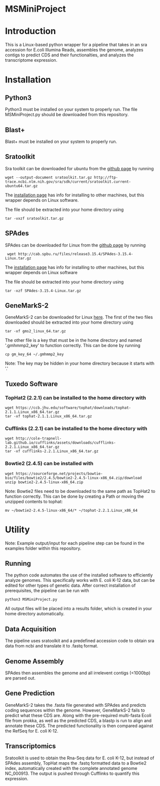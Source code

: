 # MSMiniProject

# Introduction
This is a Linux-based python wrapper for a pipeline that takes in an sra accession for E.coli Illumina Reads, assembles the genome, analyzes contigs to predict CDS and their functionalties, and analyzes the transcriptome expression.
# Installation
## Python3
Python3 must be installed on your system to properly run.
The file MSMiniProject.py should be downloaded from this repository.
## Blast+
Blast+ must be installed on your system to properly run.
## Sratoolkit
Sra toolkit can be downloaded for ubuntu from the [github page](https://github.com/ncbi/sra-tools) by running
```
wget --output-document sratoolkit.tar.gz http://ftp-trace.ncbi.nlm.nih.gov/sra/sdk/current/sratoolkit.current-ubuntu64.tar.gz
```
The [installation page](https://github.com/ncbi/sra-tools/wiki/02.-Installing-SRA-Toolkit) has info for installing to other machines, but this wrapper depends on Linux software.

The file should be extracted into your home directory using
```
tar -vxzf sratoolkit.tar.gz
```

## SPAdes
SPAdes can be downloaded for Linux from the [github page](https://github.com/ablab/spades) by running
```
 wget http://cab.spbu.ru/files/release3.15.4/SPAdes-3.15.4-Linux.tar.gz
```
The [installation page](https://github.com/ablab/spades#sec2) has info for installing to other machines, but this wrapper depends on Linux software

The file should be extracted into your home directory using
```
tar -xzf SPAdes-3.15.4-Linux.tar.gz
```

## GeneMarkS-2
GeneMarkS-2 can be downloaded for Linux [here](http://exon.gatech.edu/GeneMark/license_download.cgi).
The first of the two files downloaded should be extracted into your home directory using
```
tar -xf gms2_linux_64.tar.gz
```

The other file is a key that must be in the home directory and named '.gmhmmp2_key' to function correctly. This can be done by running
```
cp gm_key_64 ~/.gmhmmp2_key
```
Note: The key may be hidden in your home directory because it starts with '.' 
## Tuxedo Software
### TopHat2 (2.2.1) can be installed to the home directory with 
```
wget https://ccb.jhu.edu/software/tophat/downloads/tophat-2.1.1.Linux_x86_64.tar.gz
tar -xf tophat-2.1.1.Linux_x86_64.tar.gz
```

### Cufflinks (2.2.1) can be installed to the home directory with 
```
wget http://cole-trapnell-lab.github.io/cufflinks/assets/downloads/cufflinks-2.2.1.Linux_x86_64.tar.gz
tar -xf cufflinks-2.2.1.Linux_x86_64.tar.gz
```

### Bowtie2 (2.4.5) can be installed with
```
wget https://sourceforge.net/projects/bowtie-bio/files/bowtie2/2.4.5/bowtie2-2.4.5-linux-x86_64.zip/download
unzip bowtie2-2.4.5-linux-x86_64.zip
```
Note: Bowtie2 files need to be downloaded to the same path as TopHat2 to function correctly. This can be done by creating a Path or moving the unzipped contents to tophat:
```
mv ~/bowtie2-2.4.5-linux-x86_64/* ~/tophat-2.2.1.Linux_x86_64
```

# Utility
Note: Example output/input for each pipeline step can be found in the examples folder within this repository.
## Running
The python code automates the use of the installed software to efficiently analyze genomes. This specifically works with E. coli K-12 data, but can be edited for other types of genetic data. After correct installation of prerequisites, the pipeline can be run with
```
python3 MSMiniProject.py
```
All output files will be placed into a results folder, which is created in your home directory automatically.
## Data Acquisition 
The pipeline uses sratoolkit and a predefined accession code to obtain sra data from ncbi and translate it to .fastq format. 

## Genome Assembly
SPAdes then assembles the genome and all irrelevent contigs (<1000bp) are parsed out.

## Gene Prediction
GeneMarkS-2 takes the .fasta file generated with SPAdes and predicts coding sequences within the genome. However, GeneMarkS-2 fails to predict what these CDS are. Along with the pre-required multi-fasta Ecoli file from prokka, as well as the predicted CDS, a blastp is run to align and annotate these CDS.
The predicted functionality is then compared against the RefSeq for E. coli K-12.

## Transcriptomics
Sratoolkit is used to obtain the Rna-Seq data for E. coli K-12, but instead of SPAdes assembly, TopHat maps the .fastq formatted data to a Bowtie2 index, automatically created with the complete annotated genome NC_000913. The output is pushed through Cufflinks to quantify this expression.

